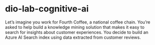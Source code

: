 # dio-lab-cognitive-ai
Let’s imagine you work for Fourth Coffee, a national coffee chain. You’re asked to help build a knowledge mining solution that makes it easy to search for insights about customer experiences. You decide to build an Azure AI Search index using data extracted from customer reviews.
